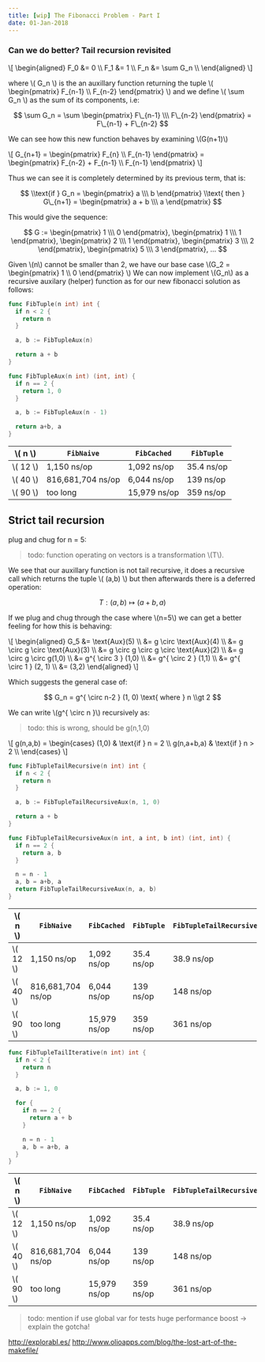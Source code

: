 ```yaml
---
title: [wip] The Fibonacci Problem - Part I
date: 01-Jan-2018
---
```


### Can we do better? Tail recursion revisited

\\[ \\begin{aligned}
F_0 &= 0 \\\\
F_1 &= 1 \\\\
F_n &= \sum G_n \\\\
\\end{aligned} \\]

where \\( G_n \\) is the an auxillary function returning the tuple \\( \begin{pmatrix} F\_{n-1} \\\ F\_{n-2} \end{pmatrix} \\) and we define \\( \sum G_n \\) as the sum of its components, i.e:

$$ \sum G_n = \sum \begin{pmatrix} F\_{n-1} \\\ F\_{n-2} \end{pmatrix} = F\_{n-1} + F\_{n-2} $$

We can see how this new function behaves by examining \\(G(n+1)\\)

\\[
G_{n+1} = \begin{pmatrix} F\_{n} \\\ F\_{n-1} \end{pmatrix} = \begin{pmatrix} F\_{n-2} + F\_{n-1} \\\ F\_{n-1} \end{pmatrix}
\\]

Thus we can see it is completely determined by its previous term, that is:
 
 $$ \\text{if } G_n = \begin{pmatrix} a \\\ b \end{pmatrix} \\text{ then } G\_{n+1} = \begin{pmatrix} a + b \\\ a \end{pmatrix} $$ 

This would give the sequence:

$$ G := \begin{pmatrix} 1 \\\ 0 \end{pmatrix}, \begin{pmatrix} 1 \\\ 1 \end{pmatrix}, \begin{pmatrix} 2 \\\ 1 \end{pmatrix}, \begin{pmatrix} 3 \\\ 2 \end{pmatrix}, \begin{pmatrix} 5 \\\ 3 \end{pmatrix}, ... $$

 Given \\(n\\) cannot be smaller than 2, we have our base case \\(G_2 = \begin{pmatrix} 1 \\\ 0 \end{pmatrix} \\)
We can now implement \\(G_n\\) as a recursive auxilary (helper) function as for our new fibonacci solution as follows:

```go
func FibTuple(n int) int {
  if n < 2 {
    return n
  }

  a, b := FibTupleAux(n)

  return a + b
}

func FibTupleAux(n int) (int, int) {
  if n == 2 {
    return 1, 0
  }

  a, b := FibTupleAux(n - 1)

  return a+b, a
}
```

| \\( n \\)   | `FibNaive`         | `FibCached`  | `FibTuple` |
|-------------|--------------------|--------------|------------|
| \\( 12 \\)  | 1,150 ns/op        | 1,092 ns/op  | 35.4 ns/op |
| \\( 40 \\)  | 816,681,704 ns/op  | 6,044 ns/op  | 139 ns/op  |
| \\( 90 \\)  | too long           | 15,979 ns/op | 359 ns/op  |


## Strict tail recursion

plug and chug for n = 5:

> todo: function operating on vectors is a transformation \\(T\\).

We see that our auxillary function is not tail recursive, it does a recursive call which returns the tuple \\( (a,b) \\) but then afterwards there is a deferred operation:

 $$ T:  (a, b) \mapsto  (a+b , a) $$
 
 If we plug and chug through the case where \\(n=5\\) we can get a better feeling for how this is behaving:

\\[ \\begin{aligned}
G_5 &= \\text{Aux}(5) \\\\
     &= g \circ \\text{Aux}(4) \\\\
     &= g \circ g \circ \\text{Aux}(3) \\\\
     &= g \circ g \circ g \circ \\text{Aux}(2) \\\\
     &= g \circ g \circ g(1,0) \\\\
     &= g^{ \circ 3 } (1,0) \\\\
     &= g^{ \circ 2 } (1,1) \\\\
     &= g^{ \circ 1 } (2, 1) \\\\
     &= (3,2)
\\end{aligned} \\]

Which suggests the general case of:

$$ G_n = g^{ \circ n-2 } (1, 0) \text{ where } n \\gt 2 $$

We can write \\(g^{ \circ n }\\) recursively as:

> todo: this is wrong, should be g(n,1,0)

\\[
g(n,a,b) =
\\begin{cases}
  (1,0)      & \\text{if } n = 2 \\\\
  g(n,a+b,a) & \\text{if } n > 2 \\\\
\\end{cases}
\\]

```go
func FibTupleTailRecursive(n int) int {
  if n < 2 {
    return n
  }

  a, b := FibTupleTailRecursiveAux(n, 1, 0)

  return a + b
}

func FibTupleTailRecursiveAux(n int, a int, b int) (int, int) {
  if n == 2 {
    return a, b
  }

  n = n - 1
  a, b = a+b, a
  return FibTupleTailRecursiveAux(n, a, b)
}
```

| \\( n \\)   | `FibNaive`         | `FibCached`  | `FibTuple` | `FibTupleTailRecursive` |
|-------------|--------------------|--------------|------------|-------------------------|
| \\( 12 \\)  | 1,150 ns/op        | 1,092 ns/op  | 35.4 ns/op | 38.9 ns/op              |
| \\( 40 \\)  | 816,681,704 ns/op  | 6,044 ns/op  | 139 ns/op  | 148 ns/op               |
| \\( 90 \\)  | too long           | 15,979 ns/op | 359 ns/op  | 361 ns/op               |


```go
func FibTupleTailIterative(n int) int {
  if n < 2 {
    return n
  }

  a, b := 1, 0

  for {
    if n == 2 {
      return a + b
    }

    n = n - 1
    a, b = a+b, a
  }
}
```

| \\( n \\)   | `FibNaive`         | `FibCached`  | `FibTuple` | `FibTupleTailRecursive` | `FibTupleIterative` |
|-------------|--------------------|--------------|------------|-------------------------|---------------------|
| \\( 12 \\)  | 1,150 ns/op        | 1,092 ns/op  | 35.4 ns/op | 38.9 ns/op              | 9.83 ns/op          |
| \\( 40 \\)  | 816,681,704 ns/op  | 6,044 ns/op  | 139 ns/op  | 148 ns/op               | 34.6 ns/op          |
| \\( 90 \\)  | too long           | 15,979 ns/op | 359 ns/op  | 361 ns/op               | 56.6 ns/op          |

> todo: mention if use global var for tests huge performance boost -> explain the gotcha! 

http://explorabl.es/
http://www.olioapps.com/blog/the-lost-art-of-the-makefile/
